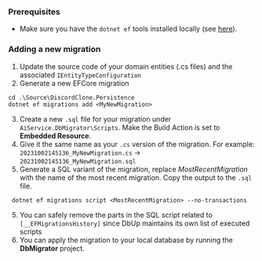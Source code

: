 ﻿### Prerequisites
- Make sure you have the `dotnet ef` tools installed locally (see [here](https://learn.microsoft.com/en-us/ef/core/cli/dotnet#installing-the-tools)).

### Adding a new migration
1) Update the source code of your domain entities (.cs files) and the associated `IEntityTypeConfiguration`
2) Generate a new EFCore migration

```
cd .\Source\DiscordClone.Persistence
dotnet ef migrations add <MyNewMigration>
```
3) Create a new `.sql` file for your migration under `AiService.DbMigrator\Scripts`. Make the Build Action is set to **Embedded Resource**.
4) Give it the same name as your `.cs` version of the migration. For example: `20231002145136_MyNewMigration.cs` -> `20231002145136_MyNewMigration.sql`
4) Generate a SQL variant of the migration, replace _MostRecentMigration_ with the name of the most recent migration. Copy the output to the `.sql` file.
```
 dotnet ef migrations script <MostRecentMigration> --no-transactions
```

5) You can safely remove the parts in the SQL script related to `[__EFMigrationsHistory]` since DbUp maintains its own list of executed scripts
6) You can apply the migration to your local database by running the **DbMigrator** project.
